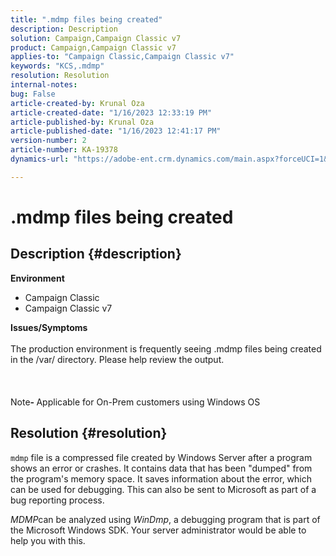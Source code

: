 ```yaml
---
title: ".mdmp files being created"
description: Description
solution: Campaign,Campaign Classic v7
product: Campaign,Campaign Classic v7
applies-to: "Campaign Classic,Campaign Classic v7"
keywords: "KCS,.mdmp"
resolution: Resolution
internal-notes: 
bug: False
article-created-by: Krunal Oza
article-created-date: "1/16/2023 12:33:19 PM"
article-published-by: Krunal Oza
article-published-date: "1/16/2023 12:41:17 PM"
version-number: 2
article-number: KA-19378
dynamics-url: "https://adobe-ent.crm.dynamics.com/main.aspx?forceUCI=1&pagetype=entityrecord&etn=knowledgearticle&id=9d2a40f3-9995-ed11-aad1-6045bd006793"

---
```

# .mdmp files being created

## Description {#description}

<b>Environment</b>
- Campaign Classic
- Campaign Classic v7



<b>Issues/Symptoms</b><br><br>The production environment is frequently seeing .mdmp files being created in the /var/ directory. Please help review the output.<br><br> <br><br>Note<b>- </b>Applicable for On-Prem customers using Windows OS <br>

## Resolution {#resolution}


`mdmp` file is a compressed file created by Windows Server after a program shows an error or crashes. It contains data that has been "dumped" from the program's memory space.
It saves information about the error, which can be used for debugging. This can also be sent to Microsoft as part of a bug reporting process.



*MDMP*can be analyzed using *WinDmp*, a debugging program that is part of the Microsoft Windows SDK. Your server administrator would be able to help you with this.
